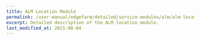 ```yaml
---
title: ALM Location Module
permalink: /user-manual/edgefarm/detailed/service-modules/alm/alm-location/
excerpt: Detailed description of the ALM location module.
last_modified_at: 2021-08-04
---
```

